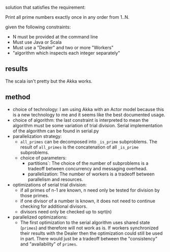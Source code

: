 solution that satisfies the requirement:

Print all prime numbers exactly once in any order from 1..N.

given the following constraints:
- N must be provided at the command line
- Must use Java or Scala
- Must use a "Dealer" and two or more "Workers"
- "algorithm which inspects each integer separately"

## results
The scala isn't pretty but the Akka works.

## method
- choice of technology: I am using Akka with an Actor model because this is a
  new technology to me and it seems like the best documented usage.
- choice of algorithm: the last constraint is interpreted to mean the algorithm
must be some variation of trial division. Serial implementation of the algorithm
can be found in serial.py
- parallelization strategy:
  - `all_primes` can be decomposed into
    `_is_prime` subproblems. The result of `all_primes` is the
    concatenation of all `_is_prime` subproblems.
  - choice of parameters:
    - partitions`: The choice of the number of subproblems is a
      tradeoff between concurrency and messaging overhead.
    - parallelization: The number of workers is a tradeoff between
      parallelism and resources. 
- optimizations of serial trial division:
  - if all primes of n-1 are known, n need only be tested for division by those
    primes. 
  - if one divisor of a number is known, it does not need to continue checking
    for additional divisors.
  - divisors need only be checked up to sqrt(n)
- parallelized optimizations:
  - The first optimization to the serial algorithm uses shared state (`primes`)
    and therefore will not work as is. If workers synchronized their results
    with the Dealer then the optimization could still be
    used in part. There would just be a tradeoff between the "consistency" and
    "availability" of `primes`.
